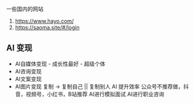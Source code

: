 一些国内的网站
1. https://www.hayo.com/
2. https://saoma.site/#/login
## AI 变现
- AI自媒体变现 - 成长性最好 - 超级个体
- AI咨询变现
- AI文案变现
- AI图片变现
复制 -> 复制自己 || 复制别人
AI 提升效率
公众号不推荐做，抖音，视频号，小红书，B站推荐
AI进行模拟面试
AI进行职业咨询